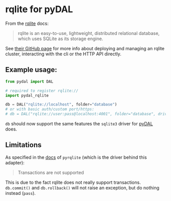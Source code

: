 # rqlite for pyDAL

From the [rqlite](https://rqlite.io) docs:
> rqlite is an easy-to-use, lightweight, distributed relational database, which uses SQLite as its storage engine.

See [their GitHub page](https://github.com/rqlite/rqlite) for more info about deploying and managing an rqlite cluster, interacting with the cli or the HTTP
API directly.

## Example usage:

```python
from pydal import DAL

# required to register rqlite://
import pydal_rqlite

db = DAL("rqlite://localhost", folder="database")
# or with basic auth/custom port/https:
# db = DAL("rqlite://user:pass@localhost:4001", folder="database", driver_args={'https': True})
```

`db` should now support the same features the `sqlite3` driver
for [pyDAL](http://www.web2py.com/books/default/chapter/29/06/the-database-abstraction-layer) does.

## Limitations

As specified in the [docs](https://github.com/rqlite/pyrqlite#limitations) of `pyrqlite` (which is the driver behind
this
adapter):
> Transactions are not supported

This is due to the fact rqlite does not really support transactions.
`db.commit()` and `db.rollback()` will not raise an exception, but do nothing instead (`pass`).